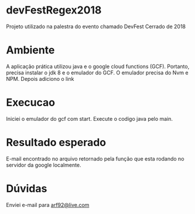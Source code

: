 # devFestRegex2018
Projeto utilizado na palestra do evento chamado DevFest Cerrado de 2018

# Ambiente
A aplicação prática utilizou java e o google cloud functions (GCF). Portanto, precisa instalar o jdk 8 e o emulador do GCF.
O emulador precisa do Nvm e NPM. Depois adiciono o link

# Execucao
Iniciei o emulador do gcf com start. Execute o codigo java pelo main.

# Resultado esperado
E-mail encontrado no arquivo retornado pela função que esta rodando no servidor da google localmente.

# Dúvidas
Enviei e-mail para arf92@live.com
